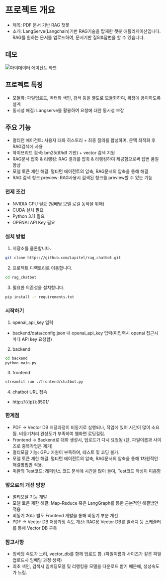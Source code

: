 # 프로젝트 개요
- 제목: PDF 문서 기반 RAG 챗봇
- 소개: LangServe(Langchain)기반 RAG기술을 탑재한 챗봇 애플리케이션입니다. RAG를 원하는 문서를 업로드하여, 문서기반 질의&답변을 할 수 있습니다.

## 데모
![마이데이터 에이전트 화면](https://github.com/user-attachments/assets/691f30b3-1710-4331-b617-c7ca777984c5)

## 프로젝트 특징
 - 모듈화: 파일업로드, 벡터화 색인, 검색 등을 별도로 모듈화하여, 확장에 용이하도록 설계
 - 동시성 해결: Langserve를 활용하여 요청에 대한 동시성 보장

## 주요 기능
- 멀티턴 에이전트: 사용자 대화 히스토리 + 최종 질의를 합성하여, 문맥 최적화 후 RAG검색에 사용
- 하이브리드 검색: bm25(tf/idf 기반) + vector 검색 지원
- RAG문서 압축 & 리랭킹: RAG 결과를 압축 & 리랭킹하여 제공함으로써 답변 품질 향상
- 모델 토큰 제한 해결: 멀티턴 에이전트의 압축, RAG문서의 압축을 통해 해결
- RAG 검색 청크 preview: RAG사용시 검색된 청크를 preview할 수 있는 기능

### 전제 조건
- NVIDIA GPU 필요 (임베딩 모델 로컬 동작을 위해)
- CUDA 설치 필요
- Python 3.11 필요
- OPENAI API Key 필요

### 설치 방법
1. 저장소를 클론합니다.
  ```bash
  git clone https://github.com/Lapitel/rag_chatbot.git
  ```
2. 프로젝트 디렉토리로 이동합니다.
  ```bash
  cd rag_chatbot
  ```
3. 필요한 의존성을 설치합니다.
  ```bash
  pip install -r requirements.txt
  ```

### 시작하기
1. openai_api_key 입력
- backend/data/config.json 내 openai_api_key 입력(미입력시 openai 접근시마다 API key 요청함)
2. backend
  ```bash
  cd backend
  python main.py
  ```
3. frontend
  ```bash
  streamlit run ./frontend/chatbot.py
  ```
4. chatbot URL 접속
- http://{{ip}}:8501/

### 한계점
- PDF -> Vector DB 저장과정이 비동기로 실행되나, 작업에 있어 시간이 많이 소요됨. 비동기처리 완성도가 부족하여 웹화면 로딩걸림.
- Frontend -> Backend로 대화 생성시, 업로드가 다시 요청됨 (단, 파일이름과 사이즈로 중복작업은 제거)
- 멀티모달 기능: GPU 자원이 부족하여, 테스트 및 코딩 불가.
- 모델 토큰 제한 해결: 멀티턴 에이전트의 압축, RAG문서의 압축을 통해 1차원적인 해결방법만 적용.
- 미완의 Test코드: 레퍼런스 코드 분석에 시간을 많이 들여, Test코드 작성이 미흡함 

### 앞으로의 개선 방향
- 멀티모달 기능 개발
- 모델 토큰 제한 해결: Map-Reduce 혹은 LangGraph를 통한 근본적인 해결방안 적용
- 비동기 처리: 별도 Frontend 개발을 통해 비동기 부분 개선
- PDF -> Vector DB 저장과정 속도 개선: RAG용 Vector DB를 일배치 등 스케쥴러를 통해 Vector DB 구축 

### 참고사항
- 임베딩 속도가 느려, vector_db를 함께 업로드 함. (파일이름과 사이즈가 같은 파일 업로드시 임베딩 과정 생략)
- 최초 색인, 검색시 임베딩모델 및 리랭킹용 모델을 다운로드 받기 때문에, 생성속도가 느림.